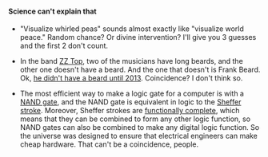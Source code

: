 #### Science can't explain that

- "Visualize whirled peas" sounds almost exactly like "visualize world peace." Random chance? Or divine intervention? I'll give you 3 guesses and the first 2 don't count.

- In the band [ZZ Top](https://en.wikipedia.org/wiki/ZZ_Top), two of the musicians have long beards, and the other one doesn't have a beard. And the one that doesn't is Frank Beard. Ok, [he didn't have a beard until 2013](https://en.wikipedia.org/wiki/Frank_Beard_(musician)#Personal_life). Coincidence? I don't think so.

- The most efficient way to make a logic gate for a computer is with a [NAND gate](https://en.wikipedia.org/wiki/NAND_gate), and the NAND gate is equivalent in logic to the [Sheffer stroke](https://en.wikipedia.org/wiki/Sheffer_stroke). Moreover, Sheffer strokes are [functionally complete](https://en.wikipedia.org/wiki/Functional_completeness), which means that they can be combined to form any other logic function, so NAND gates can also be combined to make any digital logic function. So the universe was designed to ensure that electrical engineers can make cheap hardware. That can't be a coincidence, people.


